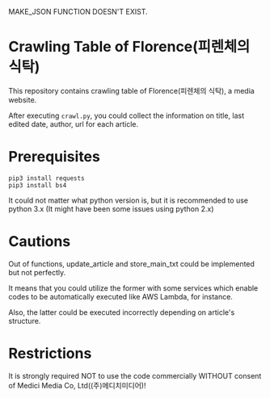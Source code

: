 MAKE_JSON FUNCTION DOESN'T EXIST.

# Crawling Table of Florence(피렌체의 식탁)

This repository contains crawling table of Florence(피렌체의 식탁), a media website.

After executing `crawl.py`, you could collect the information on title, last edited date, author, url for each article.

# Prerequisites

    pip3 install requests
    pip3 install bs4

It could not matter what python version is, but it is recommended to use python 3.x (It might have been some issues using python 2.x)

# Cautions

Out of functions, update_article and store_main_txt could be implemented but not perfectly.

It means that you could utilize the former with some services which enable codes to be automatically executed like AWS Lambda, for instance.

Also, the latter could be executed incorrectly depending on article's structure.

# Restrictions

It is strongly required NOT to use the code commercially WITHOUT consent of Medici Media Co, Ltd((주)메디치미디어)!
